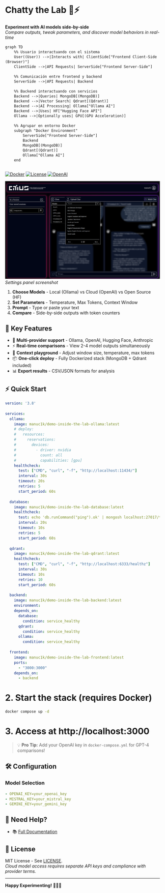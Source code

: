 # Chatty the Lab 🧪⚡

**Experiment with AI models side-by-side**  
*Compare outputs, tweak parameters, and discover model behaviors in real-time*

```mermaid
graph TD
    %% Usuario interactuando con el sistema
    User((User)) -->|Interacts with| ClientSide["Frontend Client-Side (Browser)"]
    ClientSide -->|API Requests| ServerSide["Frontend Server-Side"]

    %% Comunicación entre frontend y backend
    ServerSide -->|API Requests| Backend

    %% Backend interactuando con servicios
    Backend -->|Queries| MongoDB[(MongoDB)]
    Backend -->|Vector Search| Qdrant[(Qdrant)]
    Backend -->|AI Processing| Ollama["Ollama AI"]
    Backend -->|Uses| HF["Hugging Face API"]
    Ollama -->|Optionally uses| GPU[(GPU Acceleration)]

    %% Agrupar en entorno Docker
    subgraph "Docker Environment"
        ServerSide["Frontend Server-Side"]
        Backend
        MongoDB[(MongoDB)]
        Qdrant[(Qdrant)]
        Ollama["Ollama AI"]
    end


```

[![Docker](https://img.shields.io/badge/Docker-✓-blue?logo=docker)](https://www.docker.com)
[![License](https://img.shields.io/badge/License-MIT-green)](LICENSE)
[![OpenAI](https://img.shields.io/badge/Integrated-OpenAI-purple)](https://openai.com)

![UI Demo](app_screen.png)  
*Settings panel screenshot*

1. **Choose Models** - Local (Ollama) vs Cloud (OpenAI) vs Open Source (HF)
2. **Set Parameters** - Temperature, Max Tokens, Context Window
3. **Prompt** - Type or paste your text
4. **Compare** - Side-by-side outputs with token counters

## 🚀 Key Features

- 🔄 **Multi-provider support** - Ollama, OpenAI, Hugging Face, Anthropic
- ⚡ **Real-time comparisons** - View 2-4 model outputs simultaneously
- 🧠 **Context playground** - Adjust window size, temperature, max tokens
- 📦 **One-click deploy** - Fully Dockerized stack (MongoDB + Qdrant included)
- 📊 **Export results** - CSV/JSON formats for analysis




## ⚡ Quick Start

```yaml
version: '3.8'

services:
  ollama:
    image: manuc1k/demo-inside-the-lab-ollama:latest
    # deploy:
    #   resources:
    #     reservations:
    #       devices:
    #         - driver: nvidia
    #           count: all
    #           capabilities: [gpu]
    healthcheck:
      test: ["CMD", "curl", "-f", "http://localhost:11434/"]
      interval: 30s
      timeout: 20s
      retries: 5
      start_period: 60s

  database:
    image: manuc1k/demo-inside-the-lab-database:latest
    healthcheck:
      test: echo 'db.runCommand("ping").ok' | mongosh localhost:27017/test --quiet
      interval: 20s
      timeout: 10s
      retries: 5
      start_period: 60s

  qdrant:
    image: manuc1k/demo-inside-the-lab-qdrant:latest
    healthcheck:
      test: ["CMD", "curl", "-f", "http://localhost:6333/healthz"]
      interval: 30s
      timeout: 10s
      retries: 10
      start_period: 60s

  backend:
    image: manuc1k/demo-inside-the-lab-backend:latest
    environment:
    depends_on:
      database:
        condition: service_healthy
      qdrant:
        condition: service_healthy
      ollama:
        condition: service_healthy

  frontend:
    image: manuc1k/demo-inside-the-lab-frontend:latest
    ports:
      - "3000:3000"
    depends_on:
      - backend
```

# 2. Start the stack (requires Docker)
```bash
docker compose up -d
```

# 3. Access at http://localhost:3000

> 💡 **Pro Tip:** Add your OpenAI key in `docker-compose.yml` for GPT-4 comparisons!

## 🛠️ Configuration

### Model Selection
```yaml
- OPENAI_KEY=your_openai_key
- MISTRAL_KEY=your_mistral_key
- GEMINI_KEY=your_gemini_key
```




## 🚨 Need Help?

- 📚 [Full Documentation](https://citius-iria-erisk.github.io/demo-inside-the-lab/)  

## 📜 License

MIT License - See [LICENSE](LICENSE).  
*Cloud model access requires separate API keys and compliance with provider terms.*

---

**Happy Experimenting!** 🧑🔬✨  